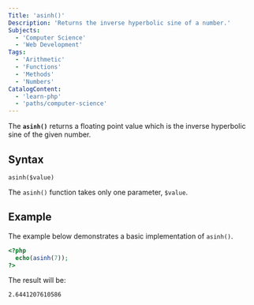 ```yaml
---
Title: 'asinh()'
Description: 'Returns the inverse hyperbolic sine of a number.'
Subjects:
  - 'Computer Science'
  - 'Web Development'
Tags:
  - 'Arithmetic'
  - 'Functions'
  - 'Methods'
  - 'Numbers'
CatalogContent:
  - 'learn-php'
  - 'paths/computer-science'
---
```


The **`asinh()`** returns a floating point value which is the inverse hyperbolic sine of the given number.

## Syntax

```pseudo
asinh($value)
```

The `asinh()` function takes only one parameter, `$value`.

## Example

The example below demonstrates a basic implementation of `asinh()`.

```php
<?php
  echo(asinh(7));
?>
```

The result will be:

```shell
2.6441207610586
```
